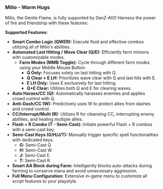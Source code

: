 ### Milio - Warm Hugs

Milio, the Gentle Flame, is fully supported by DanZ-AIO!  Harness the power of fire and friendship with these features:

**Supported Features:**

*   **Smart Combo Logic (QWER):**  Execute fluid and effective combos utilizing all of Milio's abilities.
*   **Automated Last Hitting / Wave Clear (Q/E):**  Efficiently farm minions with customizable modes.
    *   **Farm Modes (MMB Toggle):** Cycle through different farm modes using your Middle Mouse Button:
        *   **Q Only:** Focuses solely on last hitting with Q.
        *   **Q Clear + E LH:** Prioritizes wave clear with Q and last hits with E.
        *   **E LH Only:**  Uses E exclusively for last hitting.
        *   **Q+E Clear:**  Utilizes both Q and E for clearing waves.
*   **Auto Harass/CC (Q):**  Automatically harasses enemies and applies crowd control with Q.
*   **Anti-Dash/CC (W):**  Predictively uses W to protect allies from dashes and crowd control.
*   **CC/Interrupt/Multi (R):**  Utilizes R for cleansing CC, interrupting enemy abilities, and healing multiple allies.
*   **Flash + R Combo (T - Semi-Cast):**  Initiate powerful Flash + R combos with a semi-cast key.
*   **Semi-Cast Keys (G/H/J/T):**  Manually trigger specific spell functionalities with dedicated keys.
    *   **G:** Semi-Cast Q
    *   **H:** Semi-Cast W
    *   **J:** Semi-Cast E
    *   **T:** Semi-Cast R
*   **Smart AA Block during Farm:**  Intelligently blocks auto-attacks during farming to conserve mana and avoid unnecessary aggression.
*   **Full Menu Configuration:**  Extensive in-game menu to customize all script features to your playstyle.
